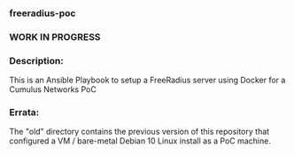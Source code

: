 ### freeradius-poc

### WORK IN PROGRESS ###

### Description:

This is an Ansible Playbook to setup a FreeRadius server using Docker for a Cumulus Networks PoC

### Errata:

The "old" directory contains the previous version of this repository that configured a VM / bare-metal Debian 10 Linux install as a PoC machine.
